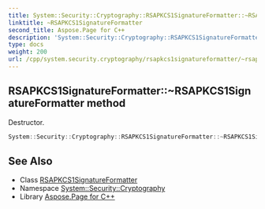 ```yaml
---
title: System::Security::Cryptography::RSAPKCS1SignatureFormatter::~RSAPKCS1SignatureFormatter method
linktitle: ~RSAPKCS1SignatureFormatter
second_title: Aspose.Page for C++
description: 'System::Security::Cryptography::RSAPKCS1SignatureFormatter::~RSAPKCS1SignatureFormatter method. Destructor in C++.'
type: docs
weight: 200
url: /cpp/system.security.cryptography/rsapkcs1signatureformatter/~rsapkcs1signatureformatter/
---
```

## RSAPKCS1SignatureFormatter::~RSAPKCS1SignatureFormatter method


Destructor.

```cpp
System::Security::Cryptography::RSAPKCS1SignatureFormatter::~RSAPKCS1SignatureFormatter()
```

## See Also

* Class [RSAPKCS1SignatureFormatter](../)
* Namespace [System::Security::Cryptography](../../)
* Library [Aspose.Page for C++](../../../)

